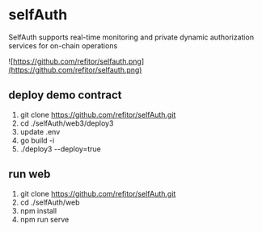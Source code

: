 # selfAuth
SelfAuth supports real-time monitoring and private dynamic authorization services for on-chain operations

![https://github.com/refitor/selfauth.png](https://github.com/refitor/selfauth.png)

## deploy demo contract
1. git clone https://github.com/refitor/selfAuth.git
2. cd ./selfAuth/web3/deploy3
3. update .env
4. go build -i
5. ./deploy3 --deploy=true

## run web
1. git clone https://github.com/refitor/selfAuth.git
2. cd ./selfAuth/web
3. npm install
4. npm run serve 

